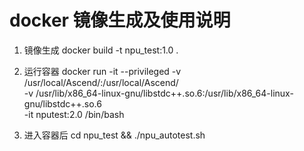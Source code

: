 # docker 镜像生成及使用说明

1. 镜像生成
docker build -t npu_test:1.0 .

2. 运行容器
docker run -it --privileged -v /usr/local/Ascend/:/usr/local/Ascend/ \
    -v /usr/lib/x86_64-linux-gnu/libstdc++.so.6:/usr/lib/x86_64-linux-gnu/libstdc++.so.6 \
    -it nputest:2.0 /bin/bash

3. 进入容器后
cd npu_test && ./npu_autotest.sh
